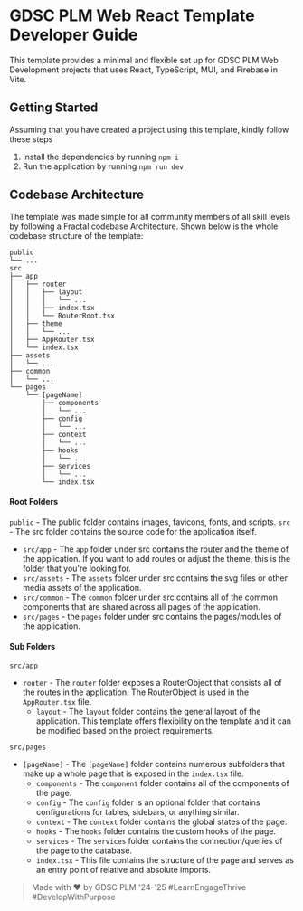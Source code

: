 # GDSC PLM Web React Template Developer Guide

This template provides a minimal and flexible set up for GDSC PLM Web Development projects that uses React, TypeScript, MUI, and Firebase in Vite.

## Getting Started

Assuming that you have created a project using this template, kindly follow these steps

1. Install the dependencies by running `npm i`
2. Run the application by running `npm run dev`

## Codebase Architecture

The template was made simple for all community members of all skill levels by following a Fractal codebase Architecture. Shown below is the whole codebase structure of the template:

```
public
└── ...
src
├── app
│   ├── router
│   │   ├── layout
│   │   │   └── ...
│   │   ├── index.tsx
│   │   └── RouterRoot.tsx
│   ├── theme
│   │   └── ...
│   ├── AppRouter.tsx
│   └── index.tsx
├── assets
│   └── ...
├── common
│   └── ...
└── pages
    └── [pageName]
        ├── components
        │   └── ...
        ├── config
        │   └── ...
        ├── context
        │   └── ...
        ├── hooks
        │   └── ...
        ├── services
        │   └── ...
        └── index.tsx
```

#### Root Folders

`public` - The public folder contains images, favicons, fonts, and scripts. `src` - The src folder contains the source code for the application itself.

- `src/app` - The `app` folder under src contains the router and the theme of the application. If you want to add routes or adjust the theme, this is the folder that you're looking for.
- `src/assets` - The `assets` folder under src contains the svg files or other media assets of the application.
- `src/common` - The `common` folder under src contains all of the common components that are shared across all pages of the application.
- `src/pages` - the `pages` folder under src contains the pages/modules of the application.

#### Sub Folders

`src/app`

- `router` - The `router` folder exposes a RouterObject that consists all of the routes in the application. The RouterObject is used in the `AppRouter.tsx` file.
  - `layout` - The `layout` folder contains the general layout of the application. This template offers flexibility on the template and it can be modified based on the project requirements.

`src/pages`

- `[pageName]` - The `[pageName]` folder contains numerous subfolders that make up a whole page that is exposed in the `index.tsx` file.
  - `components` - The `component` folder contains all of the components of the page.
  - `config` - The `config` folder is an optional folder that contains configurations for tables, sidebars, or anything similar.
  - `context` - The `context` folder contains the global states of the page.
  - `hooks` - The `hooks` folder contains the custom hooks of the page.
  - `services` - The `services` folder contains the connection/queries of the page to the database.
  - `index.tsx` - This file contains the structure of the page and serves as an entry point of relative and absolute imports.

> Made with ♥ by GDSC PLM '24-'25 #LearnEngageThrive #DevelopWithPurpose
